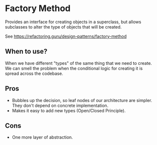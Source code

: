 # Factory Method

Provides an interface for creating objects in a superclass, but allows subclasses to alter the type of objects that will be created.

See https://refactoring.guru/design-patterns/factory-method

## When to use?

When we have different "types" of the same thing that we need to create. We can smell the problem when the conditional logic for creating it is spread across the codebase.

## Pros

- Bubbles up the decision, so leaf nodes of our architecture are simpler. They don't depend on concrete implementation.
- Makes it easy to add new types (Open/Closed Principle).

## Cons

- One more layer of abstraction.
